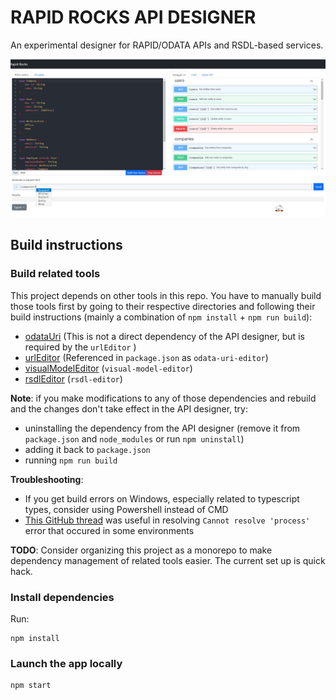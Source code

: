 # RAPID ROCKS API DESIGNER

An experimental designer for RAPID/ODATA APIs and RSDL-based services.

![Screenshot](./screenshot.jpeg)

## Build instructions

### Build related tools

This project depends on other tools in this repo. You have to manually build those tools first by going to their respective directories and following their build instructions (mainly a combination of `npm install` + `npm run build`):
- [odataUri](../odataUri) (This is not a direct dependency of the API designer, but is required by the `urlEditor` )
- [urlEditor](../urlEditor) (Referenced in `package.json` as `odata-uri-editor`)
- [visualModelEditor](../visualModelEditor) (`visual-model-editor`)
- [rsdlEditor](../rsdlEditor) (`rsdl-editor`)

**Note**: if you make modifications to any of those dependencies and rebuild and the changes don't take effect in the API designer, try:
- uninstalling the dependency from the API designer (remove it from `package.json` and `node_modules` or run `npm uninstall`)
- adding it back to `package.json`
- running `npm run build`

**Troubleshooting**:
- If you get build errors on Windows, especially related to typescript types, consider using Powershell instead of CMD
- [This GitHub thread](https://github.com/parcel-bundler/parcel/issues/7697) was useful in resolving `Cannot resolve 'process'` error that occured in some environments

**TODO**: Consider organizing this project as a monorepo to make dependency management of related tools easier. The current set up is quick hack.

### Install dependencies

Run:

```
npm install
```

### Launch the app locally

```
npm start
```